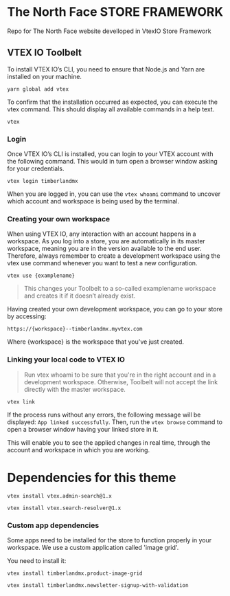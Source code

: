 # The North Face STORE FRAMEWORK

Repo for The North Face website develloped in VtexIO Store Framework

## VTEX IO Toolbelt

To install VTEX IO’s CLI, you need to ensure that Node.js and Yarn are installed on your machine.

`yarn global add vtex`

To confirm that the installation occurred as expected, you can execute the vtex command. This should display all available commands in a help text.

`vtex`

### Login

Once VTEX IO’s CLI is installed, you can login to your VTEX account with the following command. This would in turn open a browser window asking for your credentials.

`vtex login timberlandmx`

When you are logged in, you can use the `vtex whoami` command to uncover which account and workspace is being used by the terminal.

### Creating your own workspace

When using VTEX IO, any interaction with an account happens in a workspace. As you log into a store, you are automatically in its master workspace, meaning you are in the version available to the end user. Therefore, always remember to create a development workspace using the vtex use command whenever you want to test a new configuration.

`vtex use {examplename}`

> This changes your Toolbelt to a so-called examplename workspace and creates it if it doesn’t already exist.

Having created your own development workspace, you can go to your store by accessing:

`https://{workspace}--timberlandmx.myvtex.com`

Where {workspace} is the workspace that you've just created.

### Linking your local code to VTEX IO

> Run vtex whoami to be sure that you're in the right account and in a development workspace. Otherwise, Toolbelt will not accept the link directly with the master workspace.

`vtex link`

If the process runs without any errors, the following message will be displayed: `App linked successfully`. Then, run the `vtex browse` command to open a browser window having your linked store in it.

This will enable you to see the applied changes in real time, through the account and workspace in which you are working.

# Dependencies for this theme

```
vtex install vtex.admin-search@1.x
```

```
vtex install vtex.search-resolver@1.x
```

### Custom app dependencies

Some apps need to be installed for the store to function properly in your workspace.
We use a custom application called 'image grid'.

You need to install it:

```
vtex install timberlandmx.product-image-grid
```

```
vtex install timberlandmx.newsletter-signup-with-validation
```
